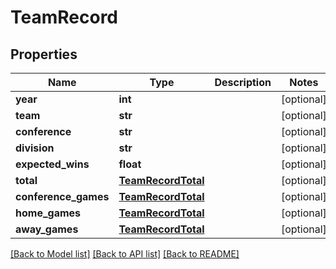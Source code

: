 # TeamRecord

## Properties
Name | Type | Description | Notes
------------ | ------------- | ------------- | -------------
**year** | **int** |  | [optional] 
**team** | **str** |  | [optional] 
**conference** | **str** |  | [optional] 
**division** | **str** |  | [optional] 
**expected_wins** | **float** |  | [optional] 
**total** | [**TeamRecordTotal**](TeamRecordTotal.md) |  | [optional] 
**conference_games** | [**TeamRecordTotal**](TeamRecordTotal.md) |  | [optional] 
**home_games** | [**TeamRecordTotal**](TeamRecordTotal.md) |  | [optional] 
**away_games** | [**TeamRecordTotal**](TeamRecordTotal.md) |  | [optional] 

[[Back to Model list]](../README.md#documentation-for-models) [[Back to API list]](../README.md#documentation-for-api-endpoints) [[Back to README]](../README.md)


